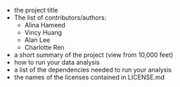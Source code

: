 - the project title 
- The list of contributors/authors: 
    - Alina Hameed
    - Vincy Huang
    - Alan Lee
    - Charlotte Ren
- a short summary of the project (view from 10,000 feet) 
- how to run your data analysis 
- a list of the dependencies needed to run your analysis 
- the names of the licenses contained in LICENSE.md